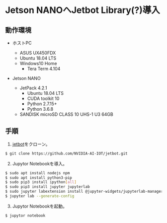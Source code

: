 # Jetson NANOへJetbot Library(?)導入

## 動作環境

- ホストPC
  - ASUS UX450FDX
  - Ubuntu 18.04 LTS
  - Windows10 Home
    - Tera Term 4.104

- Jetson NANO
  - JetPack 4.2.1
    - Ubuntu 18.04 LTS
    - CUDA toolkit 10
    - Python 2.7.15+
    - Python 3.6.8
  - SANDISK microSD CLASS 10 UHS-1 U3 64GB

## 手順

1. [jetbot](https://github.com/NVIDIA-AI-IOT/jetbot)をクローン。

  ```bash
  $ git clone https://github.com/NVIDIA-AI-IOT/jetbot.git
  ```

2. Jupytor Notebookを導入。

  ```bash
  $ sudo apt install nodejs npm
  $ sudo apt install python3-pip
  $ sudo pip3 install ipython[all]
  $ sudo pip3 install jupyter jupyterlab
  $ sudo jupyter labextension install @jupyter-widgets/jupyterlab-manager
  $ jupyter lab --generate-config
  ```
3. Jupytor Notebookを起動。

  ```bash
  $ jupytor notebook
  ```
